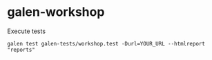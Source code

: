 galen-workshop
==============

Execute tests

```
galen test galen-tests/workshop.test -Durl=YOUR_URL --htmlreport "reports"
```
